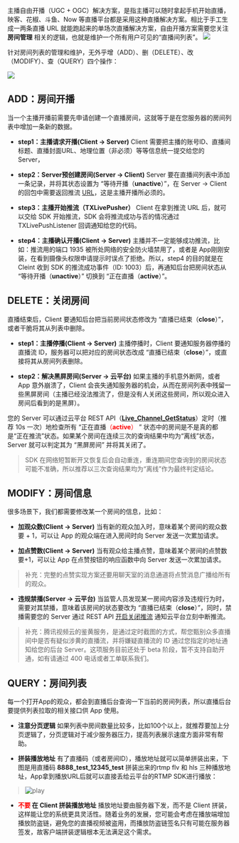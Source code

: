 主播自由开播（UGC + OGC）解决方案，是指主播可以随时拿起手机开始直播，映客、花椒、斗鱼、Now 等直播平台都是采用这种直播解决方案。相比于手工生成一两条直播 URL 就能跑起来的单场次直播解决方案，自由开播方案需要您关注 **房间管理** 相关的逻辑，也就是维护一个所有用户可见的“直播间列表”。
![](http://imgcache.tcecqpoc.fsphere.cn/image/mc.qcloudimg.com/static/img/960995a7912e87179f5c2e1c72eb5f25/image.jpg)

针对房间列表的管理和维护，无外乎增（ADD）、删（DELETE）、改（MODIFY）、查（QUERY）四个操作：

![](http://imgcache.tcecqpoc.fsphere.cn/image/mc.qcloudimg.com/static/img/c937eb83b212750e839c57355e0a4c63/image.png)

<h2 id="ADD">ADD：房间开播</h2>

当一个主播开播前需要先申请创建一个直播房间，这就等于是在您服务器的房间列表中增加一条新的数据。

- **step1：主播请求开播(Client -> Server)**
Client 需要把主播的账号ID、直播间标题、直播封面URL、地理位置（非必须）等等信息统一提交给您的 Server，

- **step2：Server预创建房间(Server -> Client)**
Server 要在直播间列表中添加一条记录，并将其状态设置为 “等待开播（**unactive**）”，在 Server -> Client 的回包中需要返回推流 [URL](/document/product/454/9875)，这是主播开播所必须的。

- **step3：主播开始推流（TXLivePusher）**
Client 在拿到推流 URL 后，就可以交给 SDK 开始推流，SDK 会将推流成功与否的情况通过 TXLivePushListener  回调通知给您的代码。 

- **step4：主播确认开播(Client -> Server)**
主播并不一定能够成功推流，比如：推流用的端口 1935 被所处网络的安全防火墙禁用了，或者是 App刚刚安装，在看到摄像头权限申请提示时误点了拒绝。所以，step4 的目的就是在 Cleint 收到 SDK 的推流成功事件（ID: 1003）后，再通知后台把房间状态从  “等待开播（**unactive**）” 切换到 “正在直播（**active**）”。

<h2 id="DELETE">DELETE：关闭房间</h2>

直播结束后，Client 要通知后台把当前房间状态修改为 “直播已结束（**close**）”，或者干脆将其从列表中删除。

- **step1：主播停播(Client -> Server)**
主播停播时，Client 要通知服务器停播的直播流 ID，服务器可以把对应的房间状态改成  “直播已结束（**close**）”，或直接将其从房间列表删除。

- **step2：解决黑屏房间(Server -> 云平台)**
如果主播的手机意外断网，或者 App 意外崩溃了，Client 会丧失通知服务器的机会，从而在房间列表中残留一些黑屏房间（主播已经没法推流了，但是没有人关闭这些房间，所以观众进入房间后看到的是黑屏）。

 您的 Server 可以通过云平台 REST API（**[Live_Channel_GetStatus](/doc/api/258/5958)**）定时（推荐 10s 一次）地检查所有 “正在直播<font color='red'>（**active**）</font> ” 状态中的房间是不是真的都是“正在推流”状态。如果某个房间在连续三次的查询结果中均为“离线”状态，Server 就可以判定其为 “黑屏房间” 并将其关闭了。
 > SDK 在网络短暂断开又恢复后会自动重连，重连期间您查询到的房间状态可能不准确，所以推荐以三次查询结果均为“离线”作为最终判定结论。

<h2 id="MODIFY">MODIFY：房间信息</h2>

很多场景下，我们都需要修改某一个房间的信息，比如：

- **加观众数(Client -> Server)**
当有新的观众加入时，意味着某个房间的观众数要 + 1，可以让 App 的观众端在进入房间时向 Server 发送一次累加请求。

- **加点赞数(Client -> Server)**
当有观众给主播点赞，意味着某个房间的点赞数要+1，可以让 App 在点赞按钮的响应函数中向 Server 发送一次累加请求。
> 补充：完整的点赞实现方案还要用聊天室的消息通道将点赞消息广播给所有的观众。

- **违规禁播(Server -> 云平台)**
当监管人员发现某一房间内容涉及违规行为时，需要对其禁播，意味着该房间的状态要改为 “直播已结束（**close**）”，同时，禁播需要您的 Server 通过 REST API [开启关闭推流](/doc/api/258/5959) 通知云平台立刻中断推流。
> 补充：腾讯视频云的鉴黄服务，是通过定时截图的方式，帮您甄别众多直播间中是否有疑似涉黄的直播流，并将嫌疑直播流的 ID 通过您指定的地址通知给您的后台 Server。这项服务目前还处于 beta 阶段，暂不支持自助开通，如有请通过 400 电话或者工单联系我们。

<h2 id="QUERY">QUERY：房间列表</h2>

每一个打开App的观众，都会到直播后台查询一下当前的房间列表，所以直播后台要提供列表拉取的相关接口供 App 使用。

- **注意分页逻辑**
如果列表中房间数量比较多，比如100个以上，就推荐要加上分页逻辑了，分页逻辑对于减少服务器压力，提高列表展示速度方面非常有帮助。

- **拼装播放地址**
有了直播码（或者房间ID），播放地址就可以简单拼装出来，下图是用直播码 **8888_test_12345_test** 拼装出来的rtmp flv 和 hls 三种播放地址，App拿到播放URL后就可以直接丢给云平台的RTMP SDK进行播放：
> ![play](http://imgcache.tcecqpoc.fsphere.cn/image/mccdn.qcloud.com/static/img/8438aadc91d16a1f02921bb178881893/image.png)

- **<font color='red'>不要</font> 在 Client 拼装播放地址**
播放地址要由服务器下发，而不是 Client 拼装，这样能让您的系统更具灵活性。随着业务的发展，您可能会考虑在播放端增加播放防盗链，避免您的直播视频被盗用，而播放防盗链签名只有可能在服务器签发，故客户端拼装逻辑根本无法满足这个需求。
